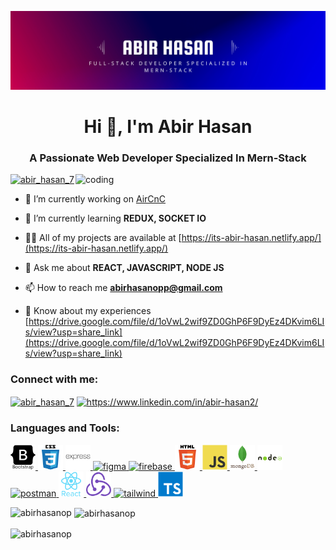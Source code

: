 ![logo](https://github.com/abirhasanop/abirhasanop/blob/main/banner.png)
<h1 align="center">Hi 👋, I'm Abir Hasan</h1>
<h3 align="center">A Passionate Web Developer Specialized In Mern-Stack</h3>

<img align="right" alt="coding" width="400" src="https://camo.githubusercontent.com/cae12fddd9d6982901d82580bdf321d81fb299141098ca1c2d4891870827bf17/68747470733a2f2f6d69726f2e6d656469756d2e636f6d2f6d61782f313336302f302a37513379765349765f7430696f4a2d5a2e676966">

<p align="left"> <a href="https://twitter.com/abir_hasan_7" target="blank"><img src="https://img.shields.io/twitter/follow/abir_hasan_7?logo=twitter&style=for-the-badge" alt="abir_hasan_7" /></a> </p>

- 🔭 I’m currently working on [AirCnC](https://github.com/abirhasanop/AirCnc)

- 🌱 I’m currently learning **REDUX, SOCKET IO**

- 👨‍💻 All of my projects are available at [https://its-abir-hasan.netlify.app/](https://its-abir-hasan.netlify.app/)

- 💬 Ask me about **REACT, JAVASCRIPT, NODE JS**

- 📫 How to reach me **abirhasanopp@gmail.com**

- 📄 Know about my experiences [https://drive.google.com/file/d/1oVwL2wif9ZD0GhP6F9DyEz4DKvim6LIs/view?usp=share_link](https://drive.google.com/file/d/1oVwL2wif9ZD0GhP6F9DyEz4DKvim6LIs/view?usp=share_link)

<h3 align="left">Connect with me:</h3>
<p align="left">
<a href="https://twitter.com/abir_hasan_7" target="blank"><img align="center" src="https://raw.githubusercontent.com/rahuldkjain/github-profile-readme-generator/master/src/images/icons/Social/twitter.svg" alt="abir_hasan_7" height="30" width="40" /></a>
<a href="https://linkedin.com/in/https://www.linkedin.com/in/abir-hasan2/" target="blank"><img align="center" src="https://raw.githubusercontent.com/rahuldkjain/github-profile-readme-generator/master/src/images/icons/Social/linked-in-alt.svg" alt="https://www.linkedin.com/in/abir-hasan2/" height="30" width="40" /></a>
</p>

<h3 align="left">Languages and Tools:</h3>
<p align="left"> <a href="https://getbootstrap.com" target="_blank" rel="noreferrer"> <img src="https://raw.githubusercontent.com/devicons/devicon/master/icons/bootstrap/bootstrap-plain-wordmark.svg" alt="bootstrap" width="40" height="40"/> </a> <a href="https://www.w3schools.com/css/" target="_blank" rel="noreferrer"> <img src="https://raw.githubusercontent.com/devicons/devicon/master/icons/css3/css3-original-wordmark.svg" alt="css3" width="40" height="40"/> </a> <a href="https://expressjs.com" target="_blank" rel="noreferrer"> <img src="https://raw.githubusercontent.com/devicons/devicon/master/icons/express/express-original-wordmark.svg" alt="express" width="40" height="40"/> </a> <a href="https://www.figma.com/" target="_blank" rel="noreferrer"> <img src="https://www.vectorlogo.zone/logos/figma/figma-icon.svg" alt="figma" width="40" height="40"/> </a> <a href="https://firebase.google.com/" target="_blank" rel="noreferrer"> <img src="https://www.vectorlogo.zone/logos/firebase/firebase-icon.svg" alt="firebase" width="40" height="40"/> </a> <a href="https://www.w3.org/html/" target="_blank" rel="noreferrer"> <img src="https://raw.githubusercontent.com/devicons/devicon/master/icons/html5/html5-original-wordmark.svg" alt="html5" width="40" height="40"/> </a> <a href="https://developer.mozilla.org/en-US/docs/Web/JavaScript" target="_blank" rel="noreferrer"> <img src="https://raw.githubusercontent.com/devicons/devicon/master/icons/javascript/javascript-original.svg" alt="javascript" width="40" height="40"/> </a> <a href="https://www.mongodb.com/" target="_blank" rel="noreferrer"> <img src="https://raw.githubusercontent.com/devicons/devicon/master/icons/mongodb/mongodb-original-wordmark.svg" alt="mongodb" width="40" height="40"/> </a> <a href="https://nodejs.org" target="_blank" rel="noreferrer"> <img src="https://raw.githubusercontent.com/devicons/devicon/master/icons/nodejs/nodejs-original-wordmark.svg" alt="nodejs" width="40" height="40"/> </a> <a href="https://postman.com" target="_blank" rel="noreferrer"> <img src="https://www.vectorlogo.zone/logos/getpostman/getpostman-icon.svg" alt="postman" width="40" height="40"/> </a> <a href="https://reactjs.org/" target="_blank" rel="noreferrer"> <img src="https://raw.githubusercontent.com/devicons/devicon/master/icons/react/react-original-wordmark.svg" alt="react" width="40" height="40"/> </a> <a href="https://redux.js.org" target="_blank" rel="noreferrer"> <img src="https://raw.githubusercontent.com/devicons/devicon/master/icons/redux/redux-original.svg" alt="redux" width="40" height="40"/> </a> <a href="https://tailwindcss.com/" target="_blank" rel="noreferrer"> <img src="https://www.vectorlogo.zone/logos/tailwindcss/tailwindcss-icon.svg" alt="tailwind" width="40" height="40"/> </a> <a href="https://www.typescriptlang.org/" target="_blank" rel="noreferrer"> <img src="https://raw.githubusercontent.com/devicons/devicon/master/icons/typescript/typescript-original.svg" alt="typescript" width="40" height="40"/> </a> </p>

<p><img align="left" src="https://github-readme-stats.vercel.app/api/top-langs?username=abirhasanop&show_icons=true&locale=en&layout=compact" alt="abirhasanop" /></p>

<p>&nbsp;<img align="center" src="https://github-readme-stats.vercel.app/api?username=abirhasanop&show_icons=true&locale=en" alt="abirhasanop" /></p>

<p><img align="center" src="https://github-readme-streak-stats.herokuapp.com/?user=abirhasanop&" alt="abirhasanop" /></p>
